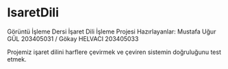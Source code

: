 # IsaretDili
Görüntü İşleme Dersi İşaret Dili İşleme Projesi
Hazırlayanlar: Mustafa Uğur GÜL 203405031 / Gökay HELVACI 203405033

Projemiz işaret dilini harflere çevirmek ve çeviren sistemin doğruluğunu test etmek.
